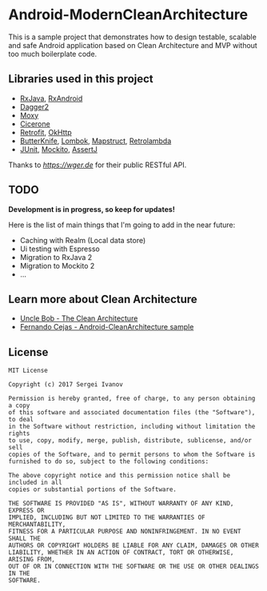 # Android-ModernCleanArchitecture
This is a sample project that demonstrates how to design testable, scalable and safe Android application based on Clean Architecture and MVP without too much boilerplate code.

## Libraries used in this project
* [RxJava](https://github.com/ReactiveX/RxJava), [RxAndroid](https://github.com/ReactiveX/RxAndroid)
* [Dagger2](https://github.com/google/dagger)
* [Moxy](https://github.com/Arello-Mobile/Moxy)
* [Cicerone](https://github.com/terrakok/Cicerone)
* [Retrofit](https://github.com/square/retrofit), [OkHttp](https://github.com/square/okhttp)
* [ButterKnife](https://github.com/JakeWharton/butterknife), [Lombok](https://github.com/rzwitserloot/lombok), [Mapstruct](https://github.com/mapstruct/mapstruct), [Retrolambda](https://github.com/evant/gradle-retrolambda)
* [JUnit](https://github.com/junit-team/junit4), [Mockito](https://github.com/mockito/mockito), [AssertJ](https://github.com/joel-costigliola/assertj-core)

Thanks to *https://wger.de* for their public RESTful API.

## TODO
**Development is in progress, so keep for updates!**

Here is the list of main things that I'm going to add in the near future:
* Caching with Realm (Local data store)
* Ui testing with Espresso
* Migration to RxJava 2
* Migration to Mockito 2
* ...

## Learn more about Clean Architecture
* [Uncle Bob - The Clean Architecture](https://8thlight.com/blog/uncle-bob/2012/08/13/the-clean-architecture.html)
* [Fernando Cejas - Android-CleanArchitecture sample](https://github.com/android10/Android-CleanArchitecture)

## License
```
MIT License

Copyright (c) 2017 Sergei Ivanov

Permission is hereby granted, free of charge, to any person obtaining a copy
of this software and associated documentation files (the "Software"), to deal
in the Software without restriction, including without limitation the rights
to use, copy, modify, merge, publish, distribute, sublicense, and/or sell
copies of the Software, and to permit persons to whom the Software is
furnished to do so, subject to the following conditions:

The above copyright notice and this permission notice shall be included in all
copies or substantial portions of the Software.

THE SOFTWARE IS PROVIDED "AS IS", WITHOUT WARRANTY OF ANY KIND, EXPRESS OR
IMPLIED, INCLUDING BUT NOT LIMITED TO THE WARRANTIES OF MERCHANTABILITY,
FITNESS FOR A PARTICULAR PURPOSE AND NONINFRINGEMENT. IN NO EVENT SHALL THE
AUTHORS OR COPYRIGHT HOLDERS BE LIABLE FOR ANY CLAIM, DAMAGES OR OTHER
LIABILITY, WHETHER IN AN ACTION OF CONTRACT, TORT OR OTHERWISE, ARISING FROM,
OUT OF OR IN CONNECTION WITH THE SOFTWARE OR THE USE OR OTHER DEALINGS IN THE
SOFTWARE.
```
